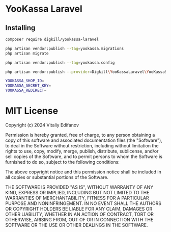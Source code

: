 # YooKassa Laravel

## Installing

```bash
composer require digkill/yookassa-laravel
```

```bash
php artisan vendor:publish --tag=yookassa.migrations
php artisan migrate
```

```bash
php artisan vendor:publish --tag=yookassa.config
```

```bash
php artisan vendor:publish --provider=Digkill\YooKassaLaravel\YooKassaServiceProvider

```

```bash
YOOKASSA_SHOP_ID=
YOOKASSA_SECRET_KEY=
YOOKASSA_REDIRECT=
```

# MIT License

Copyright (c) 2024 Vitaliy Edifanov

Permission is hereby granted, free of charge, to any person obtaining a copy
of this software and associated documentation files (the "Software"), to deal
in the Software without restriction, including without limitation the rights
to use, copy, modify, merge, publish, distribute, sublicense, and/or sell
copies of the Software, and to permit persons to whom the Software is
furnished to do so, subject to the following conditions:

The above copyright notice and this permission notice shall be included in all
copies or substantial portions of the Software.

THE SOFTWARE IS PROVIDED "AS IS", WITHOUT WARRANTY OF ANY KIND, EXPRESS OR
IMPLIED, INCLUDING BUT NOT LIMITED TO THE WARRANTIES OF MERCHANTABILITY,
FITNESS FOR A PARTICULAR PURPOSE AND NONINFRINGEMENT. IN NO EVENT SHALL THE
AUTHORS OR COPYRIGHT HOLDERS BE LIABLE FOR ANY CLAIM, DAMAGES OR OTHER
LIABILITY, WHETHER IN AN ACTION OF CONTRACT, TORT OR OTHERWISE, ARISING FROM,
OUT OF OR IN CONNECTION WITH THE SOFTWARE OR THE USE OR OTHER DEALINGS IN THE
SOFTWARE.
